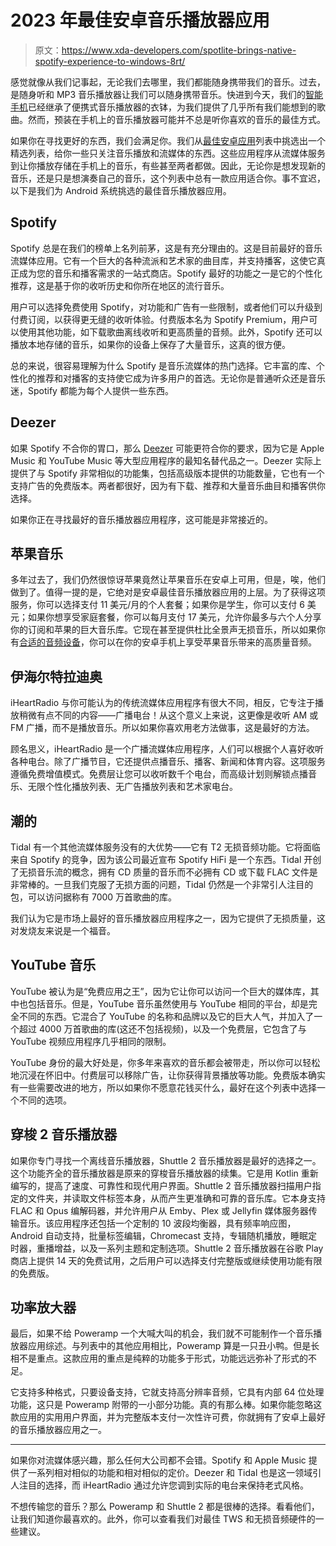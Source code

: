 # 2023 年最佳安卓音乐播放器应用

> 原文：<https://www.xda-developers.com/spotlite-brings-native-spotify-experience-to-windows-8rt/>

感觉就像从我们记事起，无论我们去哪里，我们都能随身携带我们的音乐。过去，是随身听和 MP3 音乐播放器让我们可以随身携带音乐。快进到今天，我们的[智能手机](https://www.xda-developers.com/best-phones/)已经继承了便携式音乐播放器的衣钵，为我们提供了几乎所有我们能想到的歌曲。然而，预装在手机上的音乐播放器可能并不总是听你喜欢的音乐的最佳方式。

如果你在寻找更好的东西，我们会满足你。我们从[最佳安卓应用](https://www.xda-developers.com/best-android-apps/)列表中挑选出一个精选列表，给你一些只关注音乐播放和流媒体的东西。这些应用程序从流媒体服务到让你播放存储在手机上的音乐，有些甚至两者都做。因此，无论你是想发现新的音乐，还是只是想演奏自己的音乐，这个列表中总有一款应用适合你。事不宜迟，以下是我们为 Android 系统挑选的最佳音乐播放器应用。

## Spotify

Spotify 总是在我们的榜单上名列前茅，这是有充分理由的。这是目前最好的音乐流媒体应用。它有一个巨大的各种流派和艺术家的曲目库，并支持播客，这使它真正成为您的音乐和播客需求的一站式商店。Spotify 最好的功能之一是它的个性化推荐，这是基于你的收听历史和你所在地区的流行音乐。

用户可以选择免费使用 Spotify，对功能和广告有一些限制，或者他们可以升级到付费订阅，以获得更无缝的收听体验。付费版本名为 Spotify Premium，用户可以使用其他功能，如下载歌曲离线收听和更高质量的音频。此外，Spotify 还可以播放本地存储的音乐，如果你的设备上保存了大量音乐，这真的很方便。

总的来说，很容易理解为什么 Spotify 是音乐流媒体的热门选择。它丰富的库、个性化的推荐和对播客的支持使它成为许多用户的首选。无论你是普通听众还是音乐迷，Spotify 都能为每个人提供一些东西。

## Deezer

如果 Spotify 不合你的胃口，那么 [Deezer](https://play.google.com/store/apps/details?id=deezer.android.app) 可能更符合你的要求，因为它是 Apple Music 和 YouTube Music 等大型应用程序的最知名替代品之一。Deezer 实际上提供了与 Spotify 非常相似的功能集，包括高级版本提供的功能数量，它也有一个支持广告的免费版本。两者都很好，因为有下载、推荐和大量音乐曲目和播客供你选择。

如果你正在寻找最好的音乐播放器应用程序，这可能是非常接近的。

## 苹果音乐

多年过去了，我们仍然很惊讶苹果竟然让苹果音乐在安卓上可用，但是，唉，他们做到了。值得一提的是，它绝对是安卓最佳音乐播放器应用的上层。为了获得这项服务，你可以选择支付 11 美元/月的个人套餐；如果你是学生，你可以支付 6 美元；如果你想享受家庭套餐，你可以每月支付 17 美元，允许你最多与六个人分享你的订阅和苹果的巨大音乐库。它现在甚至提供杜比全景声无损音乐，所以如果你有[合适的音频设备](https://www.xda-developers.com/best-wired-earphones-headphones-dac-lossless-audio/)，你可以在你的安卓手机上享受苹果音乐带来的高质量音频。

## 伊海尔特拉迪奥

iHeartRadio 与你可能认为的传统流媒体应用程序有很大不同，相反，它专注于播放稍微有点不同的内容——广播电台！从这个意义上来说，这更像是收听 AM 或 FM 广播，而不是播放音乐。所以如果你喜欢用老方法做事，这是最好的方法。

顾名思义，iHeartRadio 是一个广播流媒体应用程序，人们可以根据个人喜好收听各种电台。除了广播节目，它还提供点播音乐、播客、新闻和体育内容。这项服务遵循免费增值模式。免费层让您可以收听数千个电台，而高级计划则解锁点播音乐、无限个性化播放列表、无广告播放列表和艺术家电台。

## 潮的

Tidal 有一个其他流媒体服务没有的大优势——它有 T2 无损音频功能。它将面临来自 Spotify 的竞争，因为该公司最近宣布 Spotify HiFi 是一个东西。Tidal 开创了无损音乐流的概念，拥有 CD 质量的音乐而不必拥有 CD 或下载 FLAC 文件是非常棒的。一旦我们克服了无损方面的问题，Tidal 仍然是一个非常引人注目的包，可以访问据称有 7000 万首歌曲的库。

我们认为它是市场上最好的音乐播放器应用程序之一，因为它提供了无损质量，这对发烧友来说是一个福音。

## YouTube 音乐

YouTube 被认为是“免费应用之王”，因为它让你可以访问一个巨大的媒体库，其中也包括音乐。但是，YouTube 音乐虽然使用与 YouTube 相同的平台，却是完全不同的东西。它混合了 YouTube 的名称和品牌以及它的巨大人气，并加入了一个超过 4000 万首歌曲的库(这还不包括视频)，以及一个免费层，它包含了与 YouTube 视频应用程序几乎相同的限制。

YouTube 身份的最大好处是，你多年来喜欢的音乐都会被带走，所以你可以轻松地沉浸在怀旧中。付费层可以移除广告，让你获得背景播放等功能。免费版本确实有一些需要改进的地方，所以如果你不愿意花钱买什么，最好在这个列表中选择一个不同的选项。

## 穿梭 2 音乐播放器

如果你专门寻找一个离线音乐播放器，Shuttle 2 音乐播放器是最好的选择之一。这个功能齐全的音乐播放器是原来的穿梭音乐播放器的续集。它是用 Kotlin 重新编写的，提高了速度、可靠性和现代用户界面。Shuttle 2 音乐播放器扫描用户指定的文件夹，并读取文件标签本身，从而产生更准确和可靠的音乐库。它本身支持 FLAC 和 Opus 编解码器，并允许用户从 Emby、Plex 或 Jellyfin 媒体服务器传输音乐。该应用程序还包括一个定制的 10 波段均衡器，具有频率响应图，Android 自动支持，批量标签编辑，Chromecast 支持，专辑随机播放，睡眠定时器，重播增益，以及一系列主题和定制选项。Shuttle 2 音乐播放器在谷歌 Play 商店上提供 14 天的免费试用，之后用户可以选择支付完整版或继续使用功能有限的免费版。

## 功率放大器

最后，如果不给 Poweramp 一个大喊大叫的机会，我们就不可能制作一个音乐播放器应用综述。与列表中的其他应用相比，Poweramp 算是一只丑小鸭。但是长相不是重点。这款应用的重点是纯粹的功能多于形式，功能远远弥补了形式的不足。

它支持多种格式，只要设备支持，它就支持高分辨率音频，它具有内部 64 位处理功能，这只是 Poweramp 附带的一小部分功能。真的有那么棒。如果你能忽略这款应用的实用用户界面，并为完整版本支付一次性许可费，你就拥有了安卓上最好的音乐播放器应用之一。

* * *

如果你对流媒体感兴趣，那么任何大公司都不会错。Spotify 和 Apple Music 提供了一系列相对相似的功能和相对相似的定价。Deezer 和 Tidal 也是这一领域引人注目的选择，而 iHeartRadio 通过允许您调到实际的电台来保持老式风格。

不想传输您的音乐？那么 Poweramp 和 Shuttle 2 都是很棒的选择。看看他们，让我们知道你最喜欢的。此外，你可以查看我们对最佳 TWS 和无损音频硬件的一些建议。